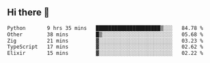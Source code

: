 ## Hi there 👋

<!--
**whirlun/whirlun** is a ✨ _special_ ✨ repository because its `README.md` (this file) appears on your GitHub profile.

Here are some ideas to get you started:

- 🔭 I’m currently working on ...
- 🌱 I’m currently learning ...
- 👯 I’m looking to collaborate on ...
- 🤔 I’m looking for help with ...
- 💬 Ask me about ...
- 📫 How to reach me: ...
- 😄 Pronouns: ...
- ⚡ Fun fact: ...
-->
<!--START_SECTION:waka-->

```txt
Python       9 hrs 35 mins   █████████████████████▒░░░   84.78 %
Other        38 mins         █▒░░░░░░░░░░░░░░░░░░░░░░░   05.68 %
Zig          21 mins         ▓░░░░░░░░░░░░░░░░░░░░░░░░   03.23 %
TypeScript   17 mins         ▓░░░░░░░░░░░░░░░░░░░░░░░░   02.62 %
Elixir       15 mins         ▓░░░░░░░░░░░░░░░░░░░░░░░░   02.22 %
```

<!--END_SECTION:waka-->
